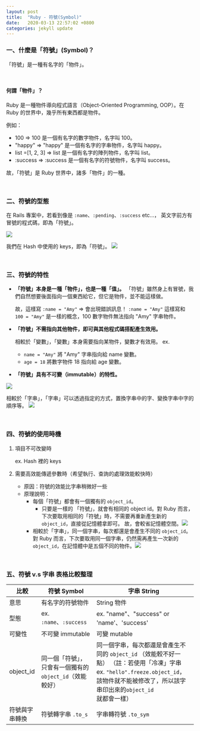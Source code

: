 ```yaml
---
layout: post
title:  "Ruby - 符號(Symbol)"
date:   2020-03-13 22:57:02 +0800
categories: jekyll update
---
```


### 一、什麼是「符號」(Symbol)？

「符號」是一種有名字的「物件」。

<br>

#### 何謂「物件」？
Ruby 是一種物件導向程式語言（Object-Oriented Programming, OOP）。在 Ruby 的世界中，幾乎所有東西都是物件。

例如：
* 100 => 100 是一個有名字的數字物件，名字叫 100。
* "happy" => "happy" 是一個有名字的字串物件，名字叫 happy。
* list =[1, 2, 3] => list 是一個有名字的陣列物件，名字叫 list。
* :success => :success 是一個有名字的符號物件，名字叫 success。

故，「符號」是 Ruby 世界中，諸多「物件」的一種。

<br>

### 二、符號的型態

在 Rails 專案中，若看到像是 `:name`、`:pending`、`:success` etc...， 英文字前方有冒號的程式碼，即為「符號」。

![](https://i.imgur.com/L4UHCdy.png)


我們在 Hash 中使用的 keys，即為「符號」。
![](https://i.imgur.com/sGu2rqI.png)

<br>

### 三、符號的特性

- **「符號」本身是一種「物件」，也是一種「值」。**
「符號」雖然身上有冒號，我們自然想要後面指向一個東西給它，但它是物件，並不能這樣做。

  故，這樣寫 `:name = "Amy"` => 會出現錯誤訊息！
  `:name = "Amy"` 這樣寫和 `100 = "Amy"` 是一樣的概念，100 數字物件無法指向 "Amy" 字串物件。

- **「符號」不需指向其他物件，即可與其他程式碼搭配產生效用。**

    相較於「變數」，「變數」本身需要指向某物件，變數才有效用。 ex. 
    * `name = "Amy"`  將 "Amy" 字串指向給 name 變數。
    * `age = 18` 將數字物件 18 指向給 age 變數。

- **「符號」具有不可變（immutable）的特性。**

![](https://i.imgur.com/U0Gzn0J.png)


相較於「字串」，「字串」可以透過指定的方式，置換字串中的字、變換字串中字的順序等。
![](https://i.imgur.com/3STqOO1.png)

<br>

### 四、符號的使用時機

1. 項目不可改變時

    ex. Hash 裡的 keys

2. 需要高效能傳遞參數時（希望執行、查詢的處理效能較快時）
    * 原因：符號的效能比字串稍微好一些
    * 原理說明：
        * 每個「符號」都會有一個獨有的 `object_id`。
            * 只要是一樣的 「符號」，就會有相同的 object id。對 Ruby 而言，下次要取用相同的「符號」時，不需要再重新產生新的 `object_id`，直接從記憶體拿即可。 故，會較省記憶體空間。![](https://i.imgur.com/ldZfLKP.png)
        * 相較於「字串」，同一個字串，每次都還是會產生不同的 `object_id`。對 Ruby 而言，下次要取用同一個字串，仍然需再產生一次新的 `object_id`，在記憶體中是五個不同的物件。![](https://i.imgur.com/yus86JU.png)
 
 
 <br>
 
### 五、符號 v.s 字串 表格比較整理

| 比較| 符號 Symbol | 字串 String |
| -------- | -------- | -------- |
| 意思     | 有名字的符號物件    | String 物件   |
| 型態     | ex. `:name`、`:success`     | ex. "name"、"success" or 'name'、'success'  |
| 可變性     | 不可變 immutable    | 可變 mutable 
| object_id     | 同一個「符號」，只會有一個獨有的 `object_id`（效能較好）   | 同一個字串，每次都還是會產生不同的 `object_id` （效能較不好一點）                   （註：若使用「冷凍」字串 ex. `"hello".freeze.object_id`，該物件就不能被修改了，所以該字串印出來的`object_id` 就都會一樣）
| 符號與字串轉換| 符號轉字串 `.to_s`| 字串轉符號  `.to_sym`
